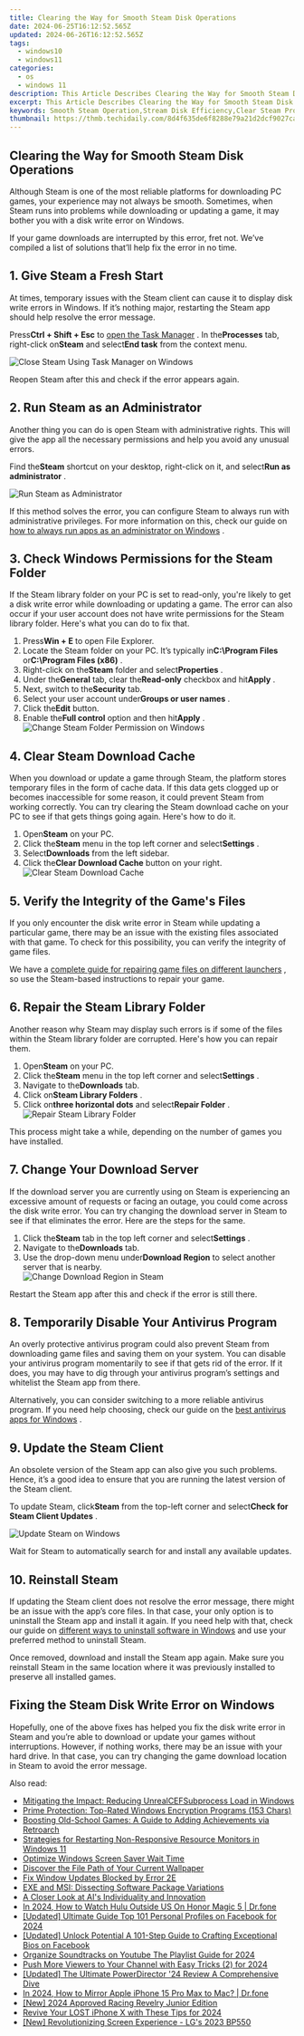 ```yaml
---
title: Clearing the Way for Smooth Steam Disk Operations
date: 2024-06-25T16:12:52.565Z
updated: 2024-06-26T16:12:52.565Z
tags:
  - windows10
  - windows11
categories:
  - os
  - windows 11
description: This Article Describes Clearing the Way for Smooth Steam Disk Operations
excerpt: This Article Describes Clearing the Way for Smooth Steam Disk Operations
keywords: Smooth Steam Operation,Stream Disk Efficiency,Clear Steam Procedures,Steam Disk Optimization,Disk Clearing Techniques,Enhancing Steam Operations,Smoother Steam Drive
thumbnail: https://thmb.techidaily.com/8d4f635de6f8288e79a21d2dcf9027cad8747323c88b4f310acedbe966d2fadc.jpg
---
```


## Clearing the Way for Smooth Steam Disk Operations

 Although Steam is one of the most reliable platforms for downloading PC games, your experience may not always be smooth. Sometimes, when Steam runs into problems while downloading or updating a game, it may bother you with a disk write error on Windows.

 If your game downloads are interrupted by this error, fret not. We’ve compiled a list of solutions that’ll help fix the error in no time.

## 1\. Give Steam a Fresh Start

 At times, temporary issues with the Steam client can cause it to display disk write errors in Windows. If it’s nothing major, restarting the Steam app should help resolve the error message.

 Press**Ctrl + Shift + Esc** to [open the Task Manager](https://www.makeuseof.com/ways-to-open-task-manager-windows-10/) . In the**Processes** tab, right-click on**Steam** and select**End task** from the context menu.

![Close Steam Using Task Manager on Windows](https://static1.makeuseofimages.com/wordpress/wp-content/uploads/2023/03/close-steam-using-task-manager-on-windows.jpg)

Reopen Steam after this and check if the error appears again.

## 2\. Run Steam as an Administrator

 Another thing you can do is open Steam with administrative rights. This will give the app all the necessary permissions and help you avoid any unusual errors.

 Find the**Steam** shortcut on your desktop, right-click on it, and select**Run as administrator** .

![Run Steam as Administrator](https://static1.makeuseofimages.com/wordpress/wp-content/uploads/2023/03/run-steam-as-administrator.jpg)

 If this method solves the error, you can configure Steam to always run with administrative privileges. For more information on this, check our guide on [how to always run apps as an administrator on Windows](https://www.makeuseof.com/tag/always-run-apps-administrator-windows/) .

## 3\. Check Windows Permissions for the Steam Folder

 If the Steam library folder on your PC is set to read-only, you're likely to get a disk write error while downloading or updating a game. The error can also occur if your user account does not have write permissions for the Steam library folder. Here's what you can do to fix that.

1. Press**Win + E** to open File Explorer.
2. Locate the Steam folder on your PC. It’s typically in**C:\\Program Files** or**C:\\Program Files (x86)** .
3. Right-click on the**Steam** folder and select**Properties** .
4. Under the**General** tab, clear the**Read-only** checkbox and hit**Apply** .
5. Next, switch to the**Security** tab.
6. Select your user account under**Groups or user names** .
7. Click the**Edit** button.
8. Enable the**Full control** option and then hit**Apply** .  
![Change Steam Folder Permission on Windows](https://static1.makeuseofimages.com/wordpress/wp-content/uploads/2023/03/change-steam-folder-permission-on-windows.jpg)

## 4\. Clear Steam Download Cache

 When you download or update a game through Steam, the platform stores temporary files in the form of cache data. If this data gets clogged up or becomes inaccessible for some reason, it could prevent Steam from working correctly. You can try clearing the Steam download cache on your PC to see if that gets things going again. Here's how to do it.

1. Open**Steam** on your PC.
2. Click the**Steam** menu in the top left corner and select**Settings** .
3. Select**Downloads** from the left sidebar.
4. Click the**Clear Download Cache** button on your right.  
![Clear Steam Download Cache](https://static1.makeuseofimages.com/wordpress/wp-content/uploads/2023/03/clear-steam-download-cache.jpg)

## 5\. Verify the Integrity of the Game's Files

 If you only encounter the disk write error in Steam while updating a particular game, there may be an issue with the existing files associated with that game. To check for this possibility, you can verify the integrity of game files.

 We have a [complete guide for repairing game files on different launchers](https://www.makeuseof.com/how-to-verify-game-file-integrity-different-launchers/) , so use the Steam-based instructions to repair your game.

## 6\. Repair the Steam Library Folder

 Another reason why Steam may display such errors is if some of the files within the Steam library folder are corrupted. Here's how you can repair them.

1. Open**Steam** on your PC.
2. Click the**Steam** menu in the top left corner and select**Settings** .
3. Navigate to the**Downloads** tab.
4. Click on**Steam Library Folders** .
5. Click on**three horizontal dots** and select**Repair Folder** .  
![Repair Steam Library Folder](https://static1.makeuseofimages.com/wordpress/wp-content/uploads/2023/03/repair-steam-library-folder.jpg)

 This process might take a while, depending on the number of games you have installed.

## 7\. Change Your Download Server

 If the download server you are currently using on Steam is experiencing an excessive amount of requests or facing an outage, you could come across the disk write error. You can try changing the download server in Steam to see if that eliminates the error. Here are the steps for the same.

1. Click the**Steam** tab in the top left corner and select**Settings** .
2. Navigate to the**Downloads** tab.
3. Use the drop-down menu under**Download Region** to select another server that is nearby.  
![Change Download Region in Steam](https://static1.makeuseofimages.com/wordpress/wp-content/uploads/2023/03/change-download-region-in-steam.jpg)

 Restart the Steam app after this and check if the error is still there.

## 8\. Temporarily Disable Your Antivirus Program

 An overly protective antivirus program could also prevent Steam from downloading game files and saving them on your system. You can disable your antivirus program momentarily to see if that gets rid of the error. If it does, you may have to dig through your antivirus program’s settings and whitelist the Steam app from there.

 Alternatively, you can consider switching to a more reliable antivirus program. If you need help choosing, check our guide on the [best antivirus apps for Windows](https://www.makeuseof.com/windows-11-antivirus-apps/) .

## 9\. Update the Steam Client

 An obsolete version of the Steam app can also give you such problems. Hence, it’s a good idea to ensure that you are running the latest version of the Steam client.

 To update Steam, click**Steam** from the top-left corner and select**Check for Steam Client Updates** .

![Update Steam on Windows](https://static1.makeuseofimages.com/wordpress/wp-content/uploads/2023/03/update-steam-on-windows.jpg)

 Wait for Steam to automatically search for and install any available updates.

## 10\. Reinstall Steam

 If updating the Steam client does not resolve the error message, there might be an issue with the app’s core files. In that case, your only option is to uninstall the Steam app and install it again. If you need help with that, check our guide on [different ways to uninstall software in Windows](https://www.makeuseof.com/windows-11-different-ways-to-uninstall-software/) and use your preferred method to uninstall Steam.

 Once removed, download and install the Steam app again. Make sure you reinstall Steam in the same location where it was previously installed to preserve all installed games.

## Fixing the Steam Disk Write Error on Windows

 Hopefully, one of the above fixes has helped you fix the disk write error in Steam and you’re able to download or update your games without interruptions. However, if nothing works, there may be an issue with your hard drive. In that case, you can try changing the game download location in Steam to avoid the error message.


<ins class="adsbygoogle"
     style="display:block"
     data-ad-format="autorelaxed"
     data-ad-client="ca-pub-7571918770474297"
     data-ad-slot="1223367746"></ins>



<ins class="adsbygoogle"
     style="display:block"
     data-ad-client="ca-pub-7571918770474297"
     data-ad-slot="8358498916"
     data-ad-format="auto"
     data-full-width-responsive="true"></ins>

<span class="atpl-alsoreadstyle">Also read:</span>
<div><ul>
<li><a href="https://win11-tips.techidaily.com/mitigating-the-impact-reducing-unrealcefsubprocess-load-in-windows/"><u>Mitigating the Impact: Reducing UnrealCEFSubprocess Load in Windows</u></a></li>
<li><a href="https://win11-tips.techidaily.com/prime-protection-top-rated-windows-encryption-programs-153-chars/"><u>Prime Protection: Top-Rated Windows Encryption Programs (153 Chars)</u></a></li>
<li><a href="https://win11-tips.techidaily.com/boosting-old-school-games-a-guide-to-adding-achievements-via-retroarch/"><u>Boosting Old-School Games: A Guide to Adding Achievements via Retroarch</u></a></li>
<li><a href="https://win11-tips.techidaily.com/strategies-for-restarting-non-responsive-resource-monitors-in-windows-11/"><u>Strategies for Restarting Non-Responsive Resource Monitors in Windows 11</u></a></li>
<li><a href="https://win11-tips.techidaily.com/optimize-windows-screen-saver-wait-time/"><u>Optimize Windows Screen Saver Wait Time</u></a></li>
<li><a href="https://win11-tips.techidaily.com/discover-the-file-path-of-your-current-wallpaper/"><u>Discover the File Path of Your Current Wallpaper</u></a></li>
<li><a href="https://win11-tips.techidaily.com/fix-window-updates-blocked-by-error-2e/"><u>Fix Window Updates Blocked by Error 2E</u></a></li>
<li><a href="https://win11-tips.techidaily.com/exe-and-msi-dissecting-software-package-variations/"><u>EXE and MSI: Dissecting Software Package Variations</u></a></li>
<li><a href="https://win11-tips.techidaily.com/a-closer-look-at-ais-individuality-and-innovation/"><u>A Closer Look at AI's Individuality and Innovation</u></a></li>
<li><a href="https://phone-solutions.techidaily.com/in-2024-how-to-watch-hulu-outside-us-on-honor-magic-5-drfone-by-drfone-virtual-android/"><u>In 2024, How to Watch Hulu Outside US On Honor Magic 5 | Dr.fone</u></a></li>
<li><a href="https://facebook-video-recording.techidaily.com/updated-ultimate-guide-top-101-personal-profiles-on-facebook-for-2024/"><u>[Updated] Ultimate Guide  Top 101 Personal Profiles on Facebook for 2024</u></a></li>
<li><a href="https://facebook-video-recording.techidaily.com/updated-unlock-potential-a-101-step-guide-to-crafting-exceptional-bios-on-facebook/"><u>[Updated] Unlock Potential  A 101-Step Guide to Crafting Exceptional Bios on Facebook</u></a></li>
<li><a href="https://facebook-record-videos.techidaily.com/organize-soundtracks-on-youtube-the-playlist-guide-for-2024/"><u>Organize Soundtracks on Youtube  The Playlist Guide for 2024</u></a></li>
<li><a href="https://youtube-docs.techidaily.com/more-viewers-to-your-channel-with-easy-tricks-2-for-2024/"><u>Push More Viewers to Your Channel with Easy Tricks (2) for 2024</u></a></li>
<li><a href="https://some-skills.techidaily.com/updated-the-ultimate-powerdirector-24-review-a-comprehensive-dive/"><u>[Updated] The Ultimate PowerDirector '24 Review  A Comprehensive Dive</u></a></li>
<li><a href="https://screen-mirror.techidaily.com/in-2024-how-to-mirror-apple-iphone-15-pro-max-to-mac-drfone-by-drfone-ios/"><u>In 2024, How to Mirror Apple iPhone 15 Pro Max to Mac? | Dr.fone</u></a></li>
<li><a href="https://digital-screen-recording.techidaily.com/new-2024-approved-racing-revelry-junior-edition/"><u>[New] 2024 Approved  Racing Revelry  Junior Edition</u></a></li>
<li><a href="https://extra-skills.techidaily.com/revive-your-lost-iphone-x-with-these-tips-for-2024/"><u>Revive Your LOST iPhone X with These Tips for 2024</u></a></li>
<li><a href="https://extra-support.techidaily.com/new-revolutionizing-screen-experience-lgs-2023-bp550/"><u>[New] Revolutionizing Screen Experience - LG's 2023 BP550</u></a></li>
</ul></div>
